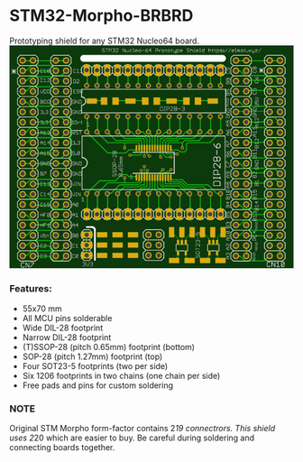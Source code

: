 # STM32-Morpho-BRBRD

Prototyping shield for any STM32 Nucleo64 board.
![Shield Outline](board.png)
### Features:

* 55x70 mm
* All MCU pins solderable
* Wide DIL-28 footprint
* Narrow DIL-28 footprint
* (T)SSOP-28 (pitch 0.65mm) footprint (bottom)
* SOP-28 (pitch 1.27mm) footprint (top)
* Four SOT23-5 footprints (two per side)
* Six 1206 footprints in two chains (one chain per side)
* Free pads and pins for custom soldering

### NOTE
Original STM Morpho form-factor contains 2*19 connectrors. This shield uses 2*20 which are easier to buy. Be careful during soldering and connecting boards together.
